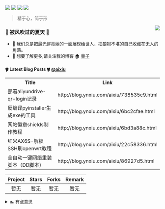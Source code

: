 [![](https://visitor-badge.glitch.me/badge?page_id=https://github.com/aixiu&right_color=red)](https://github.com/aixiu)
[![](https://img.shields.io/badge/blog-@aixiu-red.svg?style=flat&logo=hexo&logoColor=white&color=brightgreen)](http://blog.ynxiu.com)
[![](https://img.shields.io/badge/-python-3776AB.svg?style=flat&logo=python&logoColor=white&color=3776AB)](https://www.python.org)
[![](https://img.shields.io/badge/-node.js-43853d.svg?style=flat&logo=node.js&logoColor=white&color=43853d)](https://nodejs.org/zh-cn)

> 精于心，简于形

<img align="right" src="https://github-readme-stats.vercel.app/api?username=aixiu&show_icons=true&icon_color=CE1D2D&text_color=718096&bg_color=ffffff&hide_title=true&locale=cn"/>

### :frog: 被风吹过的夏天 :frog:

- :mushroom: 我们总是把最光鲜亮丽的一面展现给世人，把狼狈不堪的自己收藏在无人的角落。
- :rainbow: 想要了解更多,请关注我的博客 :house: [量子](http://blog.ynxiu.com/)

#### :four_leaf_clover: Latest Blog Posts :four_leaf_clover: [@aixiu](https://github.com/aixiu)
<table>
  <tr><th>Title</th><th>Link</th></tr>
  <!-- BLOG-POST-LIST:START --><tr><td>部署aliyundrive-qr-login记录</td><td>http://blog.ynxiu.com/aixiu/738535c9.html</td></tr><tr><td>反编译pyinstaller生成exe的工具</td><td>http://blog.ynxiu.com/aixiu/6bc2cfae.html</td></tr><tr><td>网站徽章shields制作教程</td><td>http://blog.ynxiu.com/aixiu/6bd3a88c.html</td></tr><tr><td>红米AX6S-解锁SSH刷openwrt教程</td><td>http://blog.ynxiu.com/aixiu/22c58336.html</td></tr><tr><td>全自动一键网络重装脚本（DD脚本）</td><td>http://blog.ynxiu.com/aixiu/86927d5.html</td></tr><!-- BLOG-POST-LIST:END -->
</table>

| Project | Stars | Forks | Remark |
| :-----: | :---: | :---: | :----: |
| 暂无 | 暂无 | 暂无 | 暂无 |

<details>
<summary>🏊 有点意思</summary>
暂无
</details>
